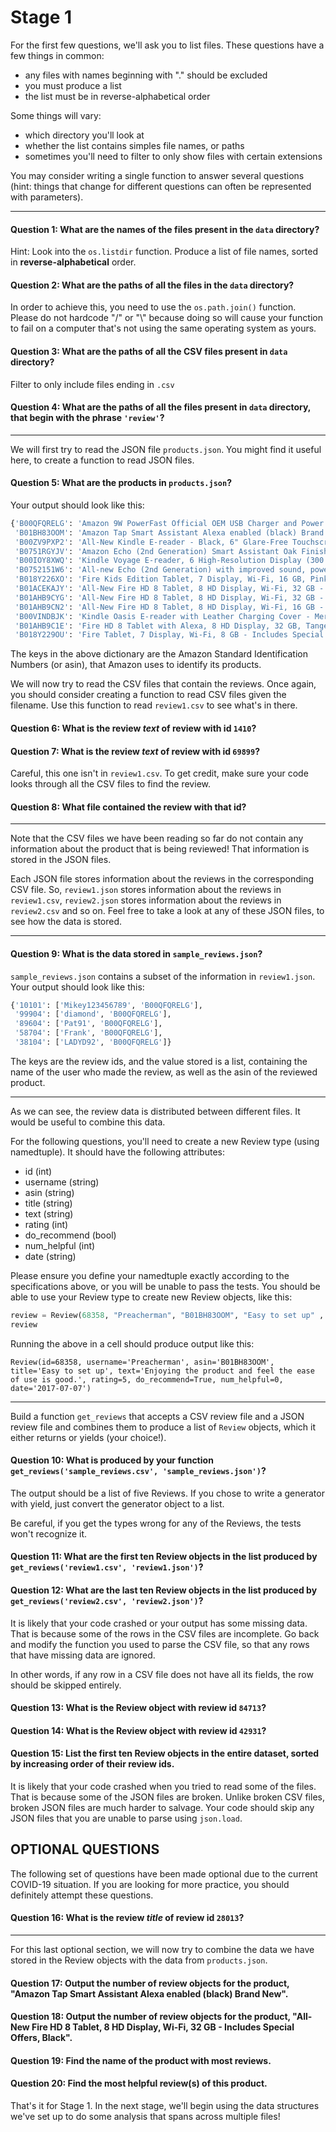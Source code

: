 # Stage 1

For the first few questions, we'll ask you to list files.  These
questions have a few things in common:
* any files with names beginning with "." should be excluded
* you must produce a list
* the list must be in reverse-alphabetical order

Some things will vary:
* which directory you'll look at
* whether the list contains simples file names, or paths
* sometimes you'll need to filter to only show files with certain extensions

You may consider writing a single function to answer several questions
(hint: things that change for different questions can often be
represented with parameters).

----

#### Question 1: What are the names of the files present in the `data` directory?

Hint: Look into the  `os.listdir`  function. Produce a list of file names, sorted in  **reverse-alphabetical**  order.

#### Question 2: What are the paths of all the files in the `data` directory?

In order to achieve this, you need to use the `os.path.join()`
function. Please do not hardcode "/" or "\\" because doing so will
cause your function to fail on a computer that's not using the same
operating system as yours.

#### Question 3: What are the paths of all the CSV files present in `data` directory?

Filter to only include files ending in `.csv`

#### Question 4: What are the paths of all the files present in `data` directory, that begin with the phrase `'review'`?

----

We will first try to read the JSON file `products.json`. You might find it useful here, to create a function to read JSON files.

#### Question 5: What are the products in `products.json`?

Your output should look like this:
```python
{'B00QFQRELG': 'Amazon 9W PowerFast Official OEM USB Charger and Power Adapter for Fire Tablets and Kindle eReaders',
 'B01BH83OOM': 'Amazon Tap Smart Assistant Alexa enabled (black) Brand New',
 'B00ZV9PXP2': 'All-New Kindle E-reader - Black, 6" Glare-Free Touchscreen Display, Wi-Fi - Includes Special Offers',
 'B0751RGYJV': 'Amazon Echo (2nd Generation) Smart Assistant Oak Finish Priority Shipping',
 'B00IOY8XWQ': 'Kindle Voyage E-reader, 6 High-Resolution Display (300 ppi) with Adaptive Built-in Light, PagePress Sensors, Wi-Fi - Includes Special Offers',
 'B0752151W6': 'All-new Echo (2nd Generation) with improved sound, powered by Dolby, and a new design Walnut Finish',
 'B018Y226XO': 'Fire Kids Edition Tablet, 7 Display, Wi-Fi, 16 GB, Pink Kid-Proof Case',
 'B01ACEKAJY': 'All-New Fire HD 8 Tablet, 8 HD Display, Wi-Fi, 32 GB - Includes Special Offers, Black',
 'B01AHB9CYG': 'All-New Fire HD 8 Tablet, 8 HD Display, Wi-Fi, 32 GB - Includes Special Offers, Magenta',
 'B01AHB9CN2': 'All-New Fire HD 8 Tablet, 8 HD Display, Wi-Fi, 16 GB - Includes Special Offers, Magenta',
 'B00VINDBJK': 'Kindle Oasis E-reader with Leather Charging Cover - Merlot, 6 High-Resolution Display (300 ppi), Wi-Fi - Includes Special Offers',
 'B01AHB9C1E': 'Fire HD 8 Tablet with Alexa, 8 HD Display, 32 GB, Tangerine - with Special Offers',
 'B018Y229OU': 'Fire Tablet, 7 Display, Wi-Fi, 8 GB - Includes Special Offers, Magenta'}
```

The keys in the above dictionary are the Amazon Standard Identification Numbers (or asin), that Amazon uses to identify its products.

We will now try to read the CSV files that contain the reviews. Once again, you should consider creating a function to read CSV files given the filename. Use this function to read `review1.csv` to see what's in there.

#### Question 6: What is the review *text* of review with id `1410`?

#### Question 7: What is the review *text* of review with id `69899`?

Careful, this one isn't in `review1.csv`. To get credit, make sure
your code looks through all the CSV files to find the review.

#### Question 8: What file contained the review with that id?

----

Note that the CSV files we have been reading so far do not contain any information about the product that is being reviewed! That information is stored in the JSON files.

Each JSON file stores information about the reviews in the corresponding CSV file. So, `review1.json` stores information about the reviews in `review1.csv`, `review2.json` stores information about the reviews in `review2.csv` and so on. Feel free to take a look at any of these JSON files, to see how the data is stored.

----

#### Question 9: What is the data stored in `sample_reviews.json`?

`sample_reviews.json` contains a subset of the information in `review1.json`. Your output should look like this:
```python
{'10101': ['Mikey123456789', 'B00QFQRELG'],
 '99904': ['diamond', 'B00QFQRELG'],
 '89604': ['Pat91', 'B00QFQRELG'],
 '58704': ['Frank', 'B00QFQRELG'],
 '38104': ['LADYD92', 'B00QFQRELG']}
```

The keys are the review ids, and the value stored is a list, containing the name of the user who made the review, as well as the asin of the reviewed product.

----

As we can see, the review data is distributed between different files. It would be useful to combine this data.

For the following questions, you'll need to create a new Review type
(using namedtuple).  It should have the following attributes:

* id (int)
* username (string)
* asin (string)
* title (string)
* text (string)
* rating (int)
* do_recommend (bool)
* num_helpful (int)
* date (string)

Please ensure you define your namedtuple exactly according to the
specifications above, or you will be unable to pass the tests.  You
should be able to use your Review type to create new Review objects, like this:

```python
review = Review(68358, "Preacherman", "B01BH83OOM", "Easy to set up" , "Enjoying the product and feel the ease of use is good.", 5, True, 0, "2017-07-07")
review
```

Running the above in a cell should produce output like this:

```
Review(id=68358, username='Preacherman', asin='B01BH83OOM', title='Easy to set up', text='Enjoying the product and feel the ease of use is good.', rating=5, do_recommend=True, num_helpful=0, date='2017-07-07')
```

----

Build a function `get_reviews` that accepts a CSV review file and a JSON review file and combines them to produce a list of `Review` objects, which it either returns or yields (your choice!).

#### Question 10: What is produced by your function `get_reviews('sample_reviews.csv', 'sample_reviews.json')`?

The output should be a list of five Reviews.  If you chose to write a generator with yield, just convert the generator object to a list.

Be careful, if you get the types wrong for any of the Reviews, the tests won't recognize it.

#### Question 11: What are the first ten Review objects in the list produced by `get_reviews('review1.csv', 'review1.json')`?

#### Question 12: What are the last ten Review objects in the list produced by `get_reviews('review2.csv', 'review2.json')`?

It is likely that your code crashed or your output has some missing data. That is because some of the rows in the CSV files are incomplete. Go back and modify the function you used to parse the CSV file, so that any rows that have missing data are ignored.

In other words, if any row in a CSV file does not have all its fields, the row should be skipped entirely.

#### Question 13: What is the Review object with review id `84713`?

#### Question 14: What is the Review object with review id `42931`?

#### Question 15: List the first ten Review objects in the entire dataset, sorted by increasing order of their review ids.

It is likely that your code crashed when you tried to read some of the files. That is because some of the JSON files are broken. Unlike broken CSV files, broken JSON files are much harder to salvage. Your code should skip any JSON files that you are unable to parse using  `json.load`.

## OPTIONAL QUESTIONS
The following set of questions have been made optional due to the current COVID-19 situation. If you are looking for more practice, you should definitely attempt these questions.

#### Question 16: What is the review *title* of review id `28013`?

----

For this last optional section, we will now try to combine the data we have stored in the Review objects with the data from `products.json`.

#### Question 17: Output the number of review objects for the product, "Amazon Tap Smart Assistant Alexa enabled (black) Brand New".

#### Question 18: Output the number of review objects for the product, "All-New Fire HD 8 Tablet, 8 HD Display, Wi-Fi, 32 GB - Includes Special Offers, Black".

#### Question 19: Find the name of the product with most reviews.

#### Question 20: Find the most helpful review(s) of this product.



That's it for Stage 1. In the next stage, we'll begin using the data
structures we've set up to do some analysis that spans across multiple
files!
